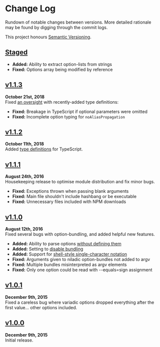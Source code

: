 Change Log
==========

Rundown of notable changes between versions. More detailed rationale may
be found by digging through the commit logs.

This project honours [Semantic Versioning](http://semver.org/).


[Staged]
------------------------------------------------------------------------
* __Added:__ Ability to extract option-lists from strings
* __Fixed:__ Options array being modified by reference


[v1.1.3]
------------------------------------------------------------------------
**October 21st, 2018**  
Fixed [an oversight][5] with recently-added type definitions:

* __Fixed:__ Breakage in TypeScript if optional parameters were omitted
* __Fixed:__ Incomplete option typing for `noAliasPropagation`

 [5]: https://github.com/Alhadis/GetOptions/pull/9


[v1.1.2]
------------------------------------------------------------------------
**October 11th, 2018**  
Added [type definitions][4] for TypeScript.

 [4]: https://github.com/Alhadis/GetOptions/pull/8


[v1.1.1]
------------------------------------------------------------------------
**August 24th, 2016**  
Housekeeping release to optimise module distribution and fix minor bugs.

* __Fixed:__ Exceptions thrown when passing blank arguments
* __Fixed:__ Main file shouldn't include hashbang or be executable
* __Fixed:__ Unnecessary files included with NPM downloads


[v1.1.0]
------------------------------------------------------------------------
**August 12th, 2016**  
Fixed several bugs with option-bundling, and added helpful new features.

* __Added:__ Ability to parse options [without defining them][1]
* __Added:__ Setting to [disable bundling][2]
* __Added:__ Support for [shell-style single-character notation][3]
* __Fixed:__ Arguments given to niladic option-bundles not added to argv
* __Fixed:__ Multiple bundles misinterpreted as argv elements
* __Fixed:__ Only one option could be read with --equals=sign assignment

 [1]: ./docs/anonymous-options.md
 [2]: ./docs/advanced-settings.md#nobundling
 [3]: https://github.com/Alhadis/GetOptions/commit/501437d10c9


[v1.0.1]
------------------------------------------------------------------------
**December 9th, 2015**  
Fixed a careless bug where variadic options dropped everything after the
first value... other options included.


[v1.0.0]
------------------------------------------------------------------------
**December 9th, 2015**  
Initial release.


[Referenced links]:_____________________________________________________
[Staged]: https://github.com/Alhadis/GetOptions/compare/v1.1.3...HEAD
[v1.1.3]: https://github.com/Alhadis/GetOptions/releases/tag/v1.1.3
[v1.1.2]: https://github.com/Alhadis/GetOptions/releases/tag/v1.1.2
[v1.1.1]: https://github.com/Alhadis/GetOptions/releases/tag/v1.1.1
[v1.1.0]: https://github.com/Alhadis/GetOptions/releases/tag/v1.1.0
[v1.0.1]: https://github.com/Alhadis/GetOptions/releases/tag/v1.0.1
[v1.0.0]: https://github.com/Alhadis/GetOptions/releases/tag/v1.0.0
